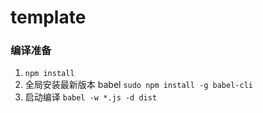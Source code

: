 # template

### 编译准备
1. `npm install`
2. 全局安装最新版本 babel `sudo npm install -g babel-cli`
3. 启动编译 `babel -w *.js -d dist`
